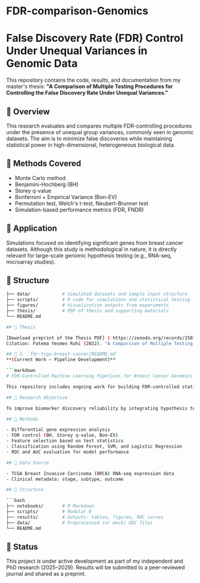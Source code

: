 # FDR-comparison-Genomics
# False Discovery Rate (FDR) Control Under Unequal Variances in Genomic Data

This repository contains the code, results, and documentation from my master's thesis:
**"A Comparison of Multiple Testing Procedures for Controlling the False Discovery Rate Under Unequal Variances."**

## 📌 Overview
This research evaluates and compares multiple FDR-controlling procedures under the presence of unequal group variances, commonly seen in genomic datasets. The aim is to minimize false discoveries while maintaining statistical power in high-dimensional, heterogeneous biological data.

## 🧪 Methods Covered

- Monte Carlo method
- Benjamini-Hochberg (BH)
- Storey q-value
- Bonferroni + Empirical Variance (Bon-EV)
- Permutation test, Welch's t-test, Neubert-Brunner test
- Simulation-based performance metrics (FDR, FNDR)

## 🧬 Application

Simulations focused on identifying significant genes from breast cancer datasets. Although this study is methodological in nature, it is directly relevant for large-scale genomic hypothesis testing (e.g., RNA-seq, microarray studies).

## 📁 Structure

```bash
├── data/            # Simulated datasets and sample input structure
├── scripts/         # R code for simulations and statistical testing
├── figures/         # Visualization outputs from experiments
├── thesis/          # PDF of thesis and supporting materials
└── README.md

## 📄 Thesis

[Download preprint of the Thesis PDF] ( https://zenodo.org/records/15874662 )
Citation: Fatema Yesmen Ruhi (2022). "A Comparison of Multiple Testing Procedures for Controlling the False Discovery Rate Under Unequal Variances." Department of Mathematics, Southeast Missouri State University.

## 📁 2. `fdr-tcga-breast-cancer/README.md`  
**(Current Work – Pipeline Development)**

```markdown
# FDR-Controlled Machine Learning Pipelines for Breast Cancer Genomics

This repository includes ongoing work for building FDR-controlled statistical pipelines to identify cancer-specific gene signatures from high-dimensional genomic datasets, using publicly available data from the National Cancer Insitute GDC data.

## 🎯 Research Objective

To improve biomarker discovery reliability by integrating hypothesis testing with FDR control methods and machine learning classifiers, particularly in the presence of unequal variance across groups.

## 🔬 Methods

- Differential gene expression analysis
- FDR control (BH, Storey q-value, Bon-EV)
- Feature selection based on test statistics
- Classification using Random Forest, SVM, and Logistic Regression
- ROC and AUC evaluation for model performance

## 🧬 Data Source

- TCGA Breast Invasive Carcinoma (BRCA) RNA-seq expression data  
- Clinical metadata: stage, subtype, outcome

## 📁 Structure

```bash
├── notebooks/       # R Markdown
├── scripts/         # Modular R
├── results/         # Outputs: tables, figures, ROC curves
├── data/            # Preprocessed (or mock) GDC files
└── README.md
````


## 🚧 Status

This project is under active development as part of my independent and PhD research (2025–2029). Results will be submitted to a peer-reviewed journal and shared as a preprint.
